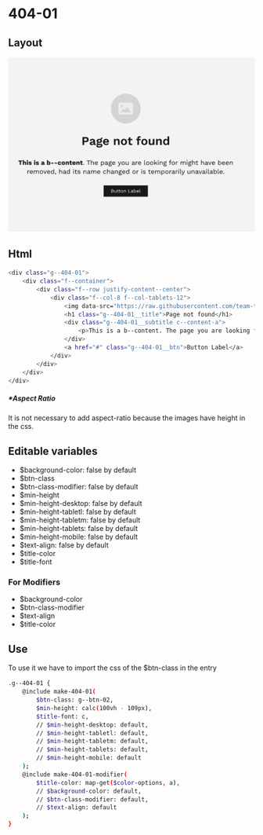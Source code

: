 # 404-01

## Layout

![alt text][404-01]

[404-01]: /src/img/global-components/404/404-01.png

## Html

```sh
<div class="g--404-01">
    <div class="f--container">
        <div class="f--row justify-content--center">
            <div class="f--col-8 f--col-tablets-12">
                <img data-src="https://raw.githubusercontent.com/team-thunderfoot/ui/main/src/img/global-components/card/card-img-placeholder.png" src="/src/img/global-components/placeholder.jpg" alt="alt text" class="g--404-01__media g--lazy-01">
                <h1 class="g--404-01__title">Page not found</h1>
                <div class="g--404-01__subtitle c--content-a">
                    <p>This is a b--content. The page you are looking for might have been removed, had its name changed or is temporarily unavailable.</p>
                </div>
                <a href="#" class="g--404-01__btn">Button Label</a>
            </div>
        </div>
    </div>
</div>
```

##### \*Aspect Ratio

It is not necessary to add aspect-ratio because the images have height in the css.

## Editable variables

- $background-color: false by default
- $btn-class
- $btn-class-modifier: false by default
- $min-height
- $min-height-desktop: false by default
- $min-height-tabletl: false by default
- $min-height-tabletm: false by default
- $min-height-tablets: false by default
- $min-height-mobile: false by default
- $text-align: false by default
- $title-color
- $title-font

### For Modifiers

- $background-color
- $btn-class-modifier
- $text-align
- $title-color

## Use

To use it we have to import the css of the $btn-class in the entry

```sh
.g--404-01 {
    @include make-404-01(
        $btn-class: g--btn-02,
        $min-height: calc(100vh - 109px),
        $title-font: c,
        // $min-height-desktop: default,
        // $min-height-tabletl: default,
        // $min-height-tabletm: default,
        // $min-height-tablets: default,
        // $min-height-mobile: default
    );
    @include make-404-01-modifier(
        $title-color: map-get($color-options, a),
        // $background-color: default,
        // $btn-class-modifier: default,
        // $text-align: default
    );
}
```
